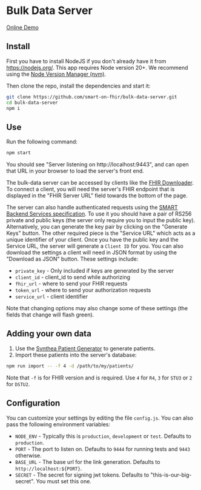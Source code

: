 # Bulk Data Server

<a href="https://bulk-data.smarthealthit.org" target="_blank">Online Demo</a>


## Install
First you have to install NodeJS if you don't already have it from https://nodejs.org/. This app requires Node version 20+. We recommend using the [Node Version Manager (nvm)](https://github.com/creationix/nvm).

Then clone the repo, install the dependencies and start it:

```sh
git clone https://github.com/smart-on-fhir/bulk-data-server.git
cd bulk-data-server
npm i
```

## Use

Run the following command:
```sh
npm start
```
You should see "Server listening on http://localhost:9443", and can open that URL in your browser to load the server's front end.

The bulk-data server can be accessed by clients like the [FHIR Downloader](https://github.com/smart-on-fhir/sample-apps-stu3/tree/master/fhir-downloader). To connect a client, you will need the server's FHIR endpoint that is displayed in the "FHIR Server URL" field towards the bottom of the page.

The server can also handle authenticated requests using the [SMART Backend Services specification](http://docs.smarthealthit.org/authorization/backend-services/). To use it you should have a pair of RS256 private and public keys (the server only require you to input the public key). Alternatively, you can generate the key pair by clicking on the "Generate Keys" button. The other required piece is the "Service URL" which acts as a unique identifier of your client. Once you have the public key and the Service URL, the server will generate a `Client ID` for you. You can also download the settings a client will need in JSON format by using the "Download as JSON" button. These settings include:
- `private_key` - Only included if keys are generated by the server
- `client_id` - client_id to send while authorizing
- `fhir_url` - where to send your FHIR requests
- `token_url` - where to send your authorization requests
- `service_url` - client identifier

Note that changing options may also change some of these settings (the fields that change will flash green).

## Adding your own data

1. Use the <a href="https://synthetichealth.github.io/synthea/" target="_blank">Synthea Patient Generator</a> to generate patients.
2.  Import these patients into the server's database:
   ```sh
   npm run import -- -f 4 -d /path/to/my/patients/
   ```
Note that `-f` is for FHIR version and is required. Use `4` for `R4`, `3` for `STU3` or `2` for `DSTU2`.

## Configuration

You can customize your settings by editing the file `config.js`. You can also pass the following environment variables:

- `NODE_ENV` - Typically this is `production`, `development` or `test`. Defaults to `production`.
- `PORT` - The port to listen on. Defaults to `9444` for running tests and `9443` otherwise.
- `BASE_URL` - The base url for the link generation. Defaults to `http://localhost:${PORT}`.
- `SECRET` - The secret for signing jwt tokens. Defaults to "this-is-our-big-secret". You must set this one.

